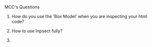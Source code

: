 MCC's Questions

1. How do you use the 'Box Model' when you are inspecting your html code?

2. How to use Inpsect fully?

3. 
